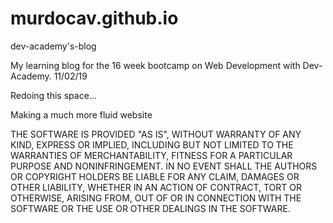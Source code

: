 # murdocav.github.io
dev-academy's-blog

My learning blog for the 16 week bootcamp on Web Development with Dev-Academy. 11/02/19


Redoing this space...

Making a much more fluid website


THE SOFTWARE IS PROVIDED "AS IS", WITHOUT WARRANTY OF ANY KIND, EXPRESS OR IMPLIED, INCLUDING BUT NOT LIMITED TO THE WARRANTIES OF MERCHANTABILITY, FITNESS FOR A PARTICULAR PURPOSE AND NONINFRINGEMENT. IN NO EVENT SHALL THE AUTHORS OR COPYRIGHT HOLDERS BE LIABLE FOR ANY CLAIM, DAMAGES OR OTHER LIABILITY, WHETHER IN AN ACTION OF CONTRACT, TORT OR OTHERWISE, ARISING FROM, OUT OF OR IN CONNECTION WITH THE SOFTWARE OR THE USE OR OTHER DEALINGS IN THE SOFTWARE.
